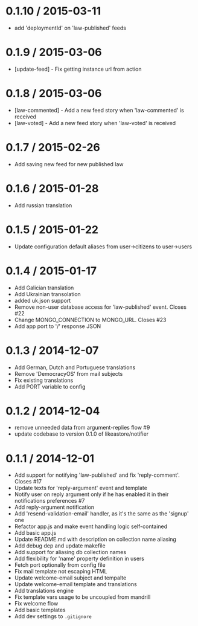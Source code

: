 
0.1.10 / 2015-03-11
==================

 * add 'deploymentId' on 'law-published' feeds

0.1.9 / 2015-03-06
==================

  * [update-feed] - Fix getting instance url from action

0.1.8 / 2015-03-06
==================

  * [law-commented] - Add a new feed story when 'law-commented' is received
  * [law-voted] - Add a new feed story when 'law-voted' is received

0.1.7 / 2015-02-26
==================

  * Add saving new feed for new published law

0.1.6 / 2015-01-28
==================

 * Add russian translation

0.1.5 / 2015-01-22
==================

 * Update configuration default aliases from user->citizens to user->users

0.1.4 / 2015-01-17
==================

 * Add Galician translation
 * Add Ukrainian transolation
 * added uk.json support
 * Remove non-user database access for 'law-published' event. Closes #22
 * Change MONGO_CONNECTION to MONGO_URL. Closes #23
 * Add app port to '/' response JSON

0.1.3 / 2014-12-07
==================

 * Add German, Dutch and Portuguese translations
 * Remove 'DemocracyOS' from mail subjects
 * Fix existing translations
 * Add PORT variable to config

0.1.2 / 2014-12-04
==================

 * remove unneeded data from argument-replies flow #9
 * update codebase to version 0.1.0 of likeastore/notifier

0.1.1 / 2014-12-01
==================

 * Add support for notifying 'law-published' and fix 'reply-comment'. Closes #17
 * Update texts for 'reply-argument' event and template
 * Notify user on reply argument only if he has enabled it in their notifications preferences #7
 * Add reply-argument notification
 * Add 'resend-validation-email' handler, as it's the same as the 'signup' one
 * Refactor app.js and make event handling logic self-contained
 * Add basic app.js
 * Update README.md with description on collection name aliasing
 * Add debug dep and update makefile
 * Add support for aliasing db collection names
 * Add flexibility for 'name' property definition in users
 * Fetch port optionally from config file
 * Fix mail template not escaping HTML
 * Update welcome-email subject and tempalte
 * Update welcome-email template and translations
 * Add translations engine
 * Fix template vars usage to be uncoupled from mandrill
 * Fix welcome flow
 * Add basic templates
 * Add dev settings to `.gitignore`
